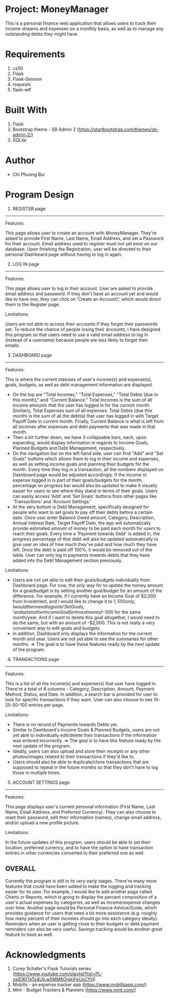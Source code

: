 Project: MoneyManager
======================
This is a personal finance web application that allows users to track their income streams and expenses on a monthly basis,
as well as to manage any outstanding debts they might have.


Requirements
=============
1. cs50
2. Flask
3. Flask-Session
4. requests
5. flask-wtf

Built With
===========
1. Flask
2. Bootstrap theme - SB Admin 2 (https://startbootstrap.com/themes/sb-admin-2/)
3. SQLite

Author
=======
- Chi Phuong Bui

Program Design
===============

1. REGISTER page
-----------------
Features:

This page allows user to create an account with MoneyManager. They're asked to provide First Name, Last Name, Email Address, and
set a Password for their account. Email address used to register must not yet exist on our database. Upon finishing the Registration,
user will be directed to their personal Dashboard page without having to log in again.

2. LOG IN page
---------------
Features:

This page allows user to log in their account. User are asked to provide email address and password. If they don't have an account
yet and would like to have one, they can click on 'Create an Account!,' which would direct them to the Register page.

Limitations:

Users are not able to access their accounts if they forgot their passwords yet. To reduce the chance of people losing their accounts,
I have designed this program so that users need to use a valid email address to log in (instead of a username) because people are
less likely to forget their emails.


3. DASHBOARD page
------------------
Features:

This is where the current statuses of user's income(s) and expense(s), goals, budgets, as well as debt management information
are displayed.
- On the top are "Total Incomes," "Total Expenses," "Total Debts (due in this month)," and "Current Balance."
Total Incomes is the sum of all income amounts that the user has logged in for the current month. Similarly, Total Expenses sum
of all expenses. Total Debts (due this month) is the sum of all the debt(s) that user has logged in with Target Payoff Date in current
month. Finally, Current Balance is what is left from all incomes after expenses and debt payments that was made in that month.
- Then a bit further down, we have 3 collapsable bars, each, upon expanding, would display information in regards to Income Goals,
Planned Budgets and Debt Management, respectively.
- On the navigation bar on the left hand side, user can find "Add" and "Set Goals" buttons which allows them to log in their income and
expenses, as well as setting income goals and planning their budgets for the month. Every time they log in a transaction, all the
numbers displayed on Dashboard page would be adjusted accordingly. If the income or expense logged in is part of their goals/budgets
for the month, percentage on progress bar would also be updated to make it visually easier for users to see where they stand in terms
of their goals. Users can easily access 'Add' and 'Set Goals' buttons from other pages like 'Transactions' and 'Account Settings.'
- At the very bottom is Debt Management, specifically designed for people who want to set goals to pay off their debts before a certain
date. Once user enter Balance Owed amount, Category, Description, Annual Interest Rate, Target Payoff Date, the app will automatically
provide estimated amount of money to be paid each month for users to reach their goals. Every time a 'Payment towards Debt'
is added in, the progress percentage of that debt will also be updated automatically to give user an idea of how much they've paid
and how much they have left. Once the debt is paid off 100%, it would be removed out of the table. User can only log in payments towards
debts that they have added into the Debt Management section previously.

Limitations:

- Users are not yet able to edit their goals/budgets individually from Dashboard page. For now, the only way for to update the
money amount for a goal/budget is by setting another goal/budget for an amount of the difference. For example,
if I currently have an Income Goal of $2,000 from Investment, and I would like to change it to $1,500 only, I would then need to go
into 'Set Goals,' and set another Income Goal for Investment of -$500 for the same month/year. And if I want to delete this goal
altogether, I would need to do the same, but with an amount of -$2,000. This is not really a very convenient way to edit goals
and budgets.
- In addition, Dashboard only displays the information for the current month and year. Users are not yet able to see the summaries
for other months.
=> The goal is to have these features ready by the next update of the program.


4. TRANSACTIONS page
---------------------
Features:

This is a list of all the income(s) and expense(s) that user have logged in. There're a total of 6 columns - Category, Description,
Amount, Payment Method, Status, and Date. In addition, a search bar is provided for user to look for specific transactions if they
want. User can also choose to see 10-25-50-100 entries per page.

Limitations:

- There is no record of Payments towards Debts yet.
- Similar to Dashboard's Income Goals & Planned Budgets, users are not yet able to individually edit/delete their transactions if
the information was entered incorrectly.
=> The goal is to have this feature ready by the next update of the program.
- Ideally, users can also upload and store their receipts or any other photos/images related to their transactions if they'd like to.
- Users should also be able to duplicate/clone transactions that are supposed to repeat in the future months so that they don't
have to log those in multiple times.


5. ACCOUNT SETTINGS page
-------------------------
Features:

This page displays user's current personal information (First Name, Last Name, Email Address, and Preferred Currency). They can also
choose to reset their password, edit their information (names), change email address, and/or upload a new profile picture.

Limitations:

In the future updates of this program, users should be able to set their location, preferred currency, and to have the option to have
transaction entries in other currencies converted to their preferred one as well.



OVERALL
-------
Currently the program is still in its very early stages. There're many more features that could have been added to make the logging
and tracking easier for its user. For example, I would like to add another page called Charts or Reports, which is
going to display the percent composition of a user's actual expenses by categories, as well as income/expense changes over time.
Another page would be Personal Finance Advice/Guide, which provides guidance for users that need a bit more assistance (e.g. roughly
how many percent of their incomes should go into each category ideally). Reminders when an user is getting close to their budgets
or debt payment reminders can also be very useful. Savings tracking would be another great feature to have as well.


Acknowledgments
================
1. Corey Schafer's Flask Tutorials series (https://www.youtube.com/playlist?list=PL-osiE80TeTs4UjLw5MM6OjgkjFeUxCYH)
2. Mobills - an expense tracker app (https://www.mobillsapp.com/)
3. Mint - Budget Trackers & Planners (https://www.mint.com/)
